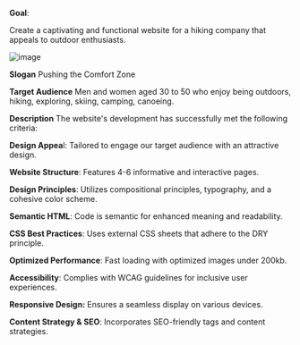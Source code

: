  **Goal**:

Create a captivating and functional website for a hiking company that appeals to outdoor enthusiasts.

![image](https://github.com/Runeov/Hiking-project-new/assets/100531314/7e06068c-4b6b-4d0a-9fbf-9fc84cfc97ff)



**Slogan**
Pushing the Comfort Zone

**Target Audience**
Men and women aged 30 to 50 who enjoy being outdoors, hiking, exploring, skiing, camping, canoeing.

**Description**
The website's development has successfully met the following criteria:

**Design Appea**l: Tailored to engage our target audience with an attractive design.

**Website Structure**: Features 4-6 informative and interactive pages.

**Design Principles**: Utilizes compositional principles, typography, and a cohesive color scheme.

**Semantic HTML**: Code is semantic for enhanced meaning and readability.

**CSS Best Practices**: Uses external CSS sheets that adhere to the DRY principle.

**Optimized Performance**: Fast loading with optimized images under 200kb.

**Accessibility**: Complies with WCAG guidelines for inclusive user experiences.

**Responsive Design:** Ensures a seamless display on various devices.

**Content Strategy & SEO**: Incorporates SEO-friendly tags and content strategies.
